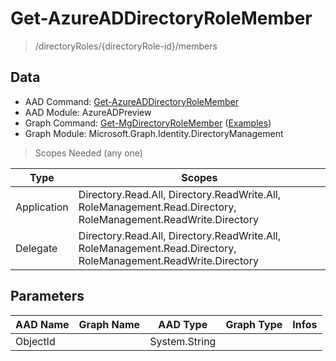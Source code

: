 # Get-AzureADDirectoryRoleMember

> /directoryRoles/{directoryRole-id}/members

## Data

+ AAD Command: [Get-AzureADDirectoryRoleMember](https://docs.microsoft.com/en-us/powershell/module/AzureAD/Get-AzureADDirectoryRoleMember?view=azureadps-2.0-preview)
+ AAD Module: AzureADPreview
+ Graph Command: [Get-MgDirectoryRoleMember](https://docs.microsoft.com/en-us/powershell/module/Microsoft.Graph.Identity.DirectoryManagement/Get-MgDirectoryRoleMember) ([Examples](https://github.com/orgs/msgraph/discussions?discussions_q=Get-MgDirectoryRoleMember))
+ Graph Module: Microsoft.Graph.Identity.DirectoryManagement

> Scopes Needed (any one)

|Type|Scopes|
|---|---|
|Application|Directory.Read.All, Directory.ReadWrite.All, RoleManagement.Read.Directory, RoleManagement.ReadWrite.Directory|
|Delegate|Directory.Read.All, Directory.ReadWrite.All, RoleManagement.Read.Directory, RoleManagement.ReadWrite.Directory|

## Parameters

|AAD Name|Graph Name|AAD Type|Graph Type|Infos|
|---|---|---|---|---|
|ObjectId||System.String|||

